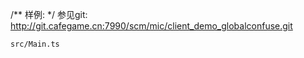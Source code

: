 
/** 
 样例:
*/
参见git: http://git.cafegame.cn:7990/scm/mic/client_demo_globalconfuse.git

	src/Main.ts